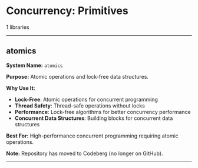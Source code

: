 # Concurrency: Primitives

1 libraries

---

## atomics

**System Name:** `atomics`

**Purpose:** Atomic operations and lock-free data structures.

**Why Use It:**
- **Lock-Free**: Atomic operations for concurrent programming
- **Thread Safety**: Thread-safe operations without locks
- **Performance**: Lock-free algorithms for better concurrency performance
- **Concurrent Data Structures**: Building blocks for concurrent data structures

**Best For:** High-performance concurrent programming requiring atomic operations.

**Note:** Repository has moved to Codeberg (no longer on GitHub).

---


